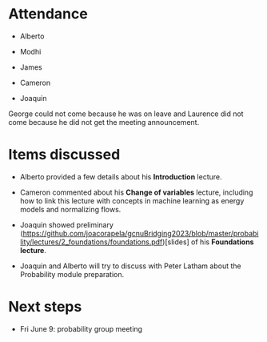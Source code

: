 # Attendance

- Alberto

- Modhi

- James 

- Cameron

- Joaquin

George could not come because he was on leave and Laurence did not come because he did not get the meeting announcement.

# Items discussed

- Alberto provided a few details about his **Introduction** lecture.

- Cameron commented about his **Change of variables** lecture, including how to link this lecture with concepts in machine learning as energy models and normalizing flows.

- Joaquin showed preliminary (https://github.com/joacorapela/gcnuBridging2023/blob/master/probability/lectures/2_foundations/foundations.pdf)[slides] of his **Foundations lecture**.

- Joaquin and Alberto will try to discuss with Peter Latham about the Probability module preparation.

# Next steps

- Fri June 9: probability group meeting

